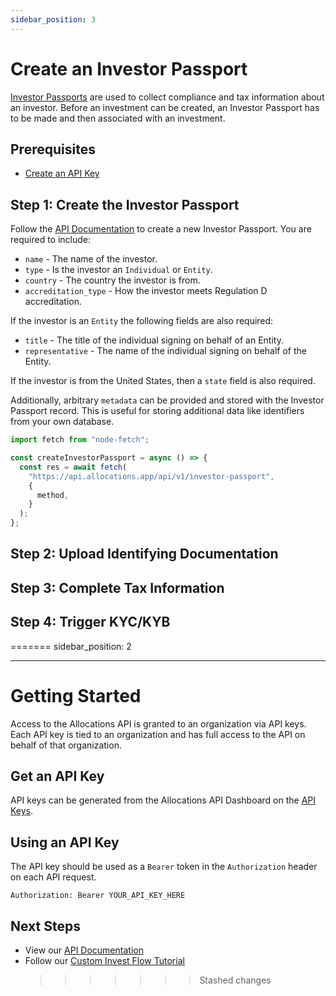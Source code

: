 ```yaml
---
sidebar_position: 3
---
```


# Create an Investor Passport

[Investor Passports](/docs/concepts/investor-passport) are used to collect compliance and tax information about an investor. Before an investment can be created, an Investor Passport has to be made and then associated with an investment.

## Prerequisites

- [Create an API Key](/docs/tutorials/create-api-key)

## Step 1: Create the Investor Passport

Follow the [API Documentation](/api/create-investor-passport) to create a new Investor Passport. You are required to include:

- `name` - The name of the investor.
- `type` - Is the investor an `Individual` or `Entity`.
- `country` - The country the investor is from.
- `accreditation_type` - How the investor meets Regulation D accreditation.

If the investor is an `Entity` the following fields are also required:

- `title` - The title of the individual signing on behalf of an Entity.
- `representative` - The name of the individual signing on behalf of the Entity.

If the investor is from the United States, then a `state` field is also required.

Additionally, arbitrary `metadata` can be provided and stored with the Investor Passport record. This is useful for storing additional data like identifiers from your own database.

```ts
import fetch from "node-fetch";

const createInvestorPassport = async () => {
  const res = await fetch(
    "https://api.allocations.app/api/v1/investor-passport",
    {
      method,
    }
  );
};
```

## Step 2: Upload Identifying Documentation

## Step 3: Complete Tax Information

## Step 4: Trigger KYC/KYB

=======
sidebar_position: 2

---

# Getting Started

Access to the Allocations API is granted to an organization via API keys. Each API key is tied to an
organization and has full access to the API on behalf of that organization.

## Get an API Key

API keys can be generated from the Allocations API Dashboard on the [API Keys](https://dashboard.allocations.com).

## Using an API Key

The API key should be used as a `Bearer` token in the `Authorization` header on each API request.

```
Authorization: Bearer YOUR_API_KEY_HERE
```

## Next Steps

- View our [API Documentation](/api)
- Follow our [Custom Invest Flow Tutorial](/docs/tutorials/custom-invest-flow)
  > > > > > > > Stashed changes
